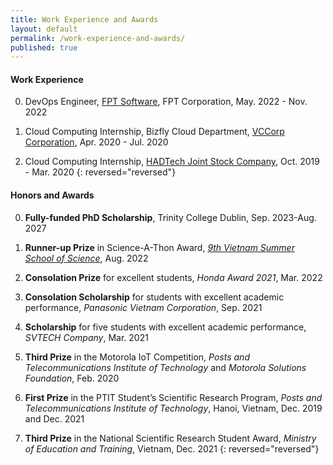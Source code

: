 ```yaml
---
title: Work Experience and Awards
layout: default
permalink: /work-experience-and-awards/
published: true
---
```


#### Work Experience
0. DevOps Engineer, <a href="https://fptsoftware.com/">FPT Software</a>, FPT Corporation, May. 2022 - Nov. 2022

0. Cloud Computing Internship, Bizfly Cloud Department, <a href="https://vccorp.vn/">VCCorp Corporation</a>, Apr. 2020 - Jul. 2020

0. Cloud Computing Internship, <a href="https://hadtech.vn/en_US/">HADTech Joint Stock Company</a>, Oct. 2019 - Mar. 2020
{: reversed="reversed"}

#### Honors and Awards

0. **Fully-funded PhD Scholarship**, Trinity College Dublin, Sep. 2023-Aug. 2027

0. **Runner-up Prize** in Science-A-Thon Award, <a href="https://www.truonghekhoahoc.com/2022/">*9th Vietnam Summer School of Science*</a>, Aug. 2022

0. **Consolation Prize** for excellent students, *Honda Award 2021*, Mar. 2022

0. **Consolation Scholarship** for students with excellent academic performance, *Panasonic Vietnam Corporation*, Sep. 2021

0. **Scholarship** for five students with excellent academic performance, *SVTECH Company*, Mar. 2021

0. **Third Prize** in the Motorola IoT Competition, *Posts and Telecommunications Institute of Technology* and *Motorola Solutions Foundation*, Feb. 2020

0. **First Prize** in the PTIT Student’s Scientific Research Program, *Posts and Telecommunications Institute of Technology*, Hanoi, Vietnam, Dec. 2019 and Dec. 2021

0. **Third Prize** in the National Scientific Research Student Award, *Ministry of Education and Training*, Vietnam, Dec. 2021
{: reversed="reversed"}
